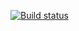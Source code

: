 [![Build status](https://ci.appveyor.com/api/projects/status/d08e8a7x3sn4wjb7?svg=true)](https://ci.appveyor.com/project/ElenaKalincheva/patterns2)
